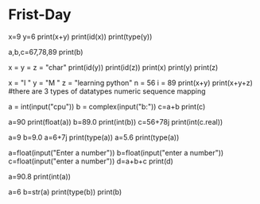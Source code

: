 # Frist-Day
x=9
y=6
print(x+y)
print(id(x))
print(type(y))

a,b,c=67,78,89
print(b)

x = y = z = "char"
print(id(y))
print(id(z))
print(x)
print(y)
print(z)

x = "I "
y = "M "
z = "learning python"
n = 56
i = 89
print(x+y)
print(x+y+z)
#there are 3 types of datatypes numeric sequence mapping


a  = int(input("cpu"))
b = complex(input("b:"))
c=a+b
print(c)

a=90
print(float(a))
b=89.0
print(int(b))
c=56+78j
print(int(c.real))


a=9
b=9.0
a=6+7j
print(type(a))
a=5.6
print(type(a))

a=float(input("Enter a number"))
b=float(input("enter a number"))
c=float(input("enter a number"))
d=a+b+c
print(d)            

a=90.8
print(int(a))

a=6
b=str(a)
print(type(b))
print(b)
